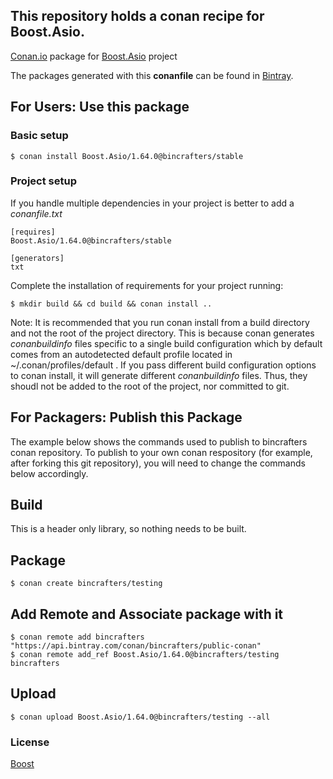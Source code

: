 ## This repository holds a conan recipe for Boost.Asio.

[Conan.io](https://conan.io) package for [Boost.Asio](https://github.com/Boostorg/Asio) project

The packages generated with this **conanfile** can be found in [Bintray](https://bintray.com/bincrafters/public-conan/Boost.Asio%3Abincrafters).

## For Users: Use this package

### Basic setup

    $ conan install Boost.Asio/1.64.0@bincrafters/stable

### Project setup

If you handle multiple dependencies in your project is better to add a *conanfile.txt*

    [requires]
    Boost.Asio/1.64.0@bincrafters/stable

    [generators]
    txt

Complete the installation of requirements for your project running:</small></span>

    $ mkdir build && cd build && conan install ..
	
Note: It is recommended that you run conan install from a build directory and not the root of the project directory.  This is because conan generates *conanbuildinfo* files specific to a single build configuration which by default comes from an autodetected default profile located in ~/.conan/profiles/default .  If you pass different build configuration options to conan install, it will generate different *conanbuildinfo* files.  Thus, they shoudl not be added to the root of the project, nor committed to git. 

## For Packagers: Publish this Package

The example below shows the commands used to publish to bincrafters conan repository. To publish to your own conan respository (for example, after forking this git repository), you will need to change the commands below accordingly. 

## Build  

This is a header only library, so nothing needs to be built.

## Package 

    $ conan create bincrafters/testing
	
## Add Remote and Associate package with it

	$ conan remote add bincrafters "https://api.bintray.com/conan/bincrafters/public-conan"
	$ conan remote add_ref Boost.Asio/1.64.0@bincrafters/testing bincrafters

## Upload

    $ conan upload Boost.Asio/1.64.0@bincrafters/testing --all

### License
[Boost](LICENSE)

